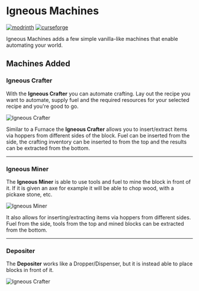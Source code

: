 # Igneous Machines
[![modrinth](https://img.shields.io/modrinth/dt/igneous-machines?label=Modrinth&labelColor=303030&color=288f53&logo=Modrinth)](https://modrinth.com/mod/igneous-machines)
[![curseforge](http://cf.way2muchnoise.eu/full_881761_downloads(303030-b54b2f-fff-010101-ef6540).svg)](https://www.curseforge.com/minecraft/mc-mods/igneous-machines)

Igneous Machines adds a few simple vanilla-like machines that enable automating your world.

## Machines Added

### Igneous Crafter
With the **Igneous Crafter** you can automate crafting. Lay out the recipe you want to automate, supply fuel and the required resources for your selected recipe and you're good to go.

![Igneous Crafter](https://cdn-raw.modrinth.com/data/i4mUEhXw/images/d9e0c4bd770afdf4b550e5889204c9ec358b94cd.png)

Similar to a Furnace the **Igneous Crafter** allows you to insert/extract items via hoppers from different sides of the block. Fuel can be inserted from the side, the crafting inventory can be inserted to from the top and the results can be extracted from the bottom.

----

### Igneous Miner
The **Igneous Miner** is able to use tools and fuel to mine the block in front of it. If it is given an axe for example it will be able to chop wood, with a pickaxe stone, etc.

![Igneous Miner](https://cdn-raw.modrinth.com/data/i4mUEhXw/images/c00d26ce9d5329373ee97f79247480f472186265.png)

It also allows for inserting/extracting items via hoppers from different sides. Fuel from the side, tools from the top and mined blocks can be extracted from the bottom.

----

### Depositer
The **Depositer** works like a Dropper/Dispenser, but it is instead able to place blocks in front of it.

![Igneous Crafter](https://cdn-raw.modrinth.com/data/i4mUEhXw/images/e5f3d8443ad47340650cf3528a22a96784a40e83.png)
